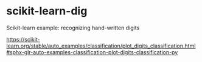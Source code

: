 # scikit-learn-dig
Scikit-learn example: recognizing hand-written digits

https://scikit-learn.org/stable/auto_examples/classification/plot_digits_classification.html#sphx-glr-auto-examples-classification-plot-digits-classification-py

